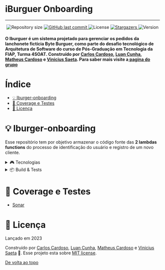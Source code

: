 # iBurguer Onboarding

<!-- Permite  a funcionalidade de voltar ao topo -->
<a id="topo"></a>
___________________________________________________

<!-- Informações visuais do projeto -->
<div align="center">
    <img alt="Repository size" src="https://img.shields.io/github/repo-size/FIAP-G04/iburguer-onboarding?color=009bd9">
    <a href="https://github.com/FIAP-G04/iburguer-onboarding/commits/main">
        <img alt="GitHub last commit" src="https://img.shields.io/github/last-commit/FIAP-G04/iburguer-onboarding?color=009bd9">
    </a>
    <img alt="License" src="https://img.shields.io/badge/license-MIT-009db9">
    <a href="https://github.com/FIAP-G04/iburguer-onboarding/stargazers">
        <img alt="Stargazers" src="https://img.shields.io/github/stars/FIAP-G04/iburguer-onboarding?color=009db9&logo=github">
    </a>
    <img alt="Version" src="https://img.shields.io/badge/Version-8.0-3B19E5?logo=dotnet" />
</div>

<!-- Breve descrição sobre o projeto -->

<div align="left">
  <h4>O Iburguer é um sistema projetado para gerenciar os pedidos da lanchonete fictícia Byte Burguer, como parte do desafio tecnológico de Arquitetura de Software do curso de Pós-Graduação em Tecnologia da FIAP, Turma 4SOAT. Construído por <a href="https://github.com/CarlosEduAC">Carlos Cardoso</a>, <a href="https://github.com/LuanPCunha">Luan Cunha</a>, <a href="https://github.com/matheusantonio">Matheus Cardoso</a> e <a href="https://github.com/vinisaeta">Vinicius Saeta</a>. Para saber mais visite a<a href="https://github.com/FIAP-G04"> pagina do grupo</a>
  </h4>
</div>

# Índice

- [💡 Iburger-onboarding](#API)
- [🔎 Coverage e Testes](#Teste)
- [📕 Licença](#Licenca)

<a id="API"></a>
# 💡 Iburger-onboarding

Esse repositório tem por objetivo armazenar o código fonte das **2 lambdas functions** do processo de identificação do usuário e registro de um novo cliente.
<details>
<summary>🎮 Tecnologias</summary>

---

Esse projeto foi feito utilizando as seguintes tecnologias:

- [C#](https://learn.microsoft.com/pt-br/dotnet/csharp/)
- [.NET 8.0](https://dotnet.microsoft.com/en-us/download/dotnet/8.0)
- [PostgreSQL](https://www.postgresql.org/)
- [Docker](https://www.docker.com/)
- [Kubernetes](https://kubernetes.io/pt-br/)
- [Helm](https://helm.sh/)
- [Minikube](https://minikube.sigs.k8s.io/docs/)
- [Swagger](https://swagger.io/)
- [K6](https://k6.io/)</details>

<details>
<summary>📦 Build & Tests</summary>

---

| CI/CD | Status |
| --- | --- | 
| Build & Unit Tests | [![.NET Build and Test](https://github.com/FIAP-G04/iburguer-onboarding/actions/workflows/quality-gate.yml/badge.svg)](https://github.com/FIAP-G04/iburguer-onboarding/actions/workflows/quality-gate.yml)

</details>

<a id="Teste"></a>
# 🔎 Coverage e Testes
- [Sonar](https://sonarcloud.io/summary/overall?id=FIAP-G04_iburguer-onboarding)


<a id="Licenca"></a>
# 📕 Licença

Lançado em 2023

Construído por [Carlos Cardoso](https://github.com/CarlosEduAC), [Luan Cunha](https://github.com/LuanPCunha), [Matheus Cardoso](https://github.com/matheusantonio) e [Vinicius Saeta](https://github.com/vinisaeta) 🚀.
Esse projeto esta sobre [MIT license](./LICENSE).


[De volta ao topo](#topo)

